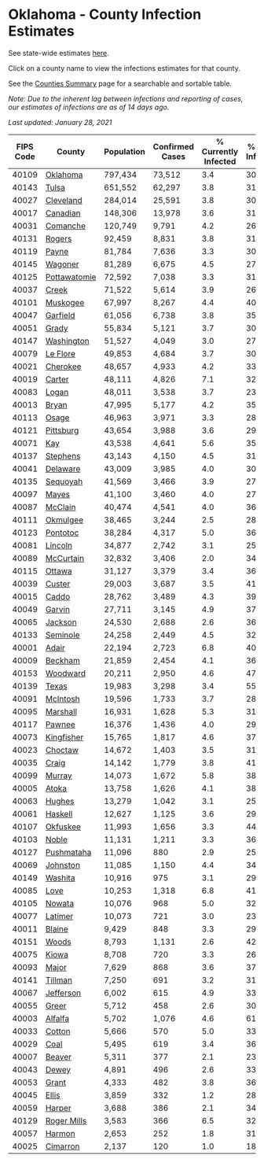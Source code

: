 # Oklahoma - County Infection Estimates

See state-wide estimates [here](/infections/us-ok).

Click on a county name to view the infections estimates for that county.

See the [Counties Summary](/infections/summary-counties) page for a searchable and sortable table.

*Note: Due to the inherent lag between infections and reporting of cases, our estimates of infections are as of 14 days ago.*

*Last updated: January 28, 2021*

|   FIPS Code |                       County |   Population |   Confirmed Cases |   % Currently Infected |   % Total Infected |
|-------------|------------------------------|--------------|-------------------|------------------------|--------------------|
|       40109 |         [Oklahoma](oklahoma) |      797,434 |            73,512 |                    3.4 |               30.7 |
|       40143 |               [Tulsa](tulsa) |      651,552 |            62,297 |                    3.8 |               31.8 |
|       40027 |       [Cleveland](cleveland) |      284,014 |            25,591 |                    3.8 |               30.0 |
|       40017 |         [Canadian](canadian) |      148,306 |            13,978 |                    3.6 |               31.0 |
|       40031 |         [Comanche](comanche) |      120,749 |             9,791 |                    4.2 |               26.1 |
|       40131 |             [Rogers](rogers) |       92,459 |             8,831 |                    3.8 |               31.3 |
|       40119 |               [Payne](payne) |       81,784 |             7,636 |                    3.3 |               30.9 |
|       40145 |           [Wagoner](wagoner) |       81,289 |             6,675 |                    4.5 |               27.4 |
|       40125 | [Pottawatomie](pottawatomie) |       72,592 |             7,038 |                    3.3 |               31.7 |
|       40037 |               [Creek](creek) |       71,522 |             5,614 |                    3.9 |               26.1 |
|       40101 |         [Muskogee](muskogee) |       67,997 |             8,267 |                    4.4 |               40.0 |
|       40047 |         [Garfield](garfield) |       61,056 |             6,738 |                    3.8 |               35.9 |
|       40051 |               [Grady](grady) |       55,834 |             5,121 |                    3.7 |               30.0 |
|       40147 |     [Washington](washington) |       51,527 |             4,049 |                    3.0 |               27.0 |
|       40079 |         [Le Flore](le-flore) |       49,853 |             4,684 |                    3.7 |               30.8 |
|       40021 |         [Cherokee](cherokee) |       48,657 |             4,933 |                    4.2 |               33.6 |
|       40019 |             [Carter](carter) |       48,111 |             4,826 |                    7.1 |               32.5 |
|       40083 |               [Logan](logan) |       48,011 |             3,538 |                    3.7 |               23.9 |
|       40013 |               [Bryan](bryan) |       47,995 |             5,177 |                    4.2 |               35.2 |
|       40113 |               [Osage](osage) |       46,963 |             3,971 |                    3.3 |               28.2 |
|       40121 |       [Pittsburg](pittsburg) |       43,654 |             3,988 |                    3.6 |               29.9 |
|       40071 |                   [Kay](kay) |       43,538 |             4,641 |                    5.6 |               35.1 |
|       40137 |         [Stephens](stephens) |       43,143 |             4,150 |                    4.5 |               31.4 |
|       40041 |         [Delaware](delaware) |       43,009 |             3,985 |                    4.0 |               30.8 |
|       40135 |         [Sequoyah](sequoyah) |       41,569 |             3,466 |                    3.9 |               27.3 |
|       40097 |               [Mayes](mayes) |       41,100 |             3,460 |                    4.0 |               27.6 |
|       40087 |           [McClain](mcclain) |       40,474 |             4,541 |                    4.0 |               36.8 |
|       40111 |         [Okmulgee](okmulgee) |       38,465 |             3,244 |                    2.5 |               28.0 |
|       40123 |         [Pontotoc](pontotoc) |       38,284 |             4,317 |                    5.0 |               36.2 |
|       40081 |           [Lincoln](lincoln) |       34,877 |             2,742 |                    3.1 |               25.8 |
|       40089 |       [McCurtain](mccurtain) |       32,832 |             3,406 |                    2.0 |               34.5 |
|       40115 |             [Ottawa](ottawa) |       31,127 |             3,379 |                    3.4 |               36.1 |
|       40039 |             [Custer](custer) |       29,003 |             3,687 |                    3.5 |               41.5 |
|       40015 |               [Caddo](caddo) |       28,762 |             3,489 |                    4.3 |               39.9 |
|       40049 |             [Garvin](garvin) |       27,711 |             3,145 |                    4.9 |               37.2 |
|       40065 |           [Jackson](jackson) |       24,530 |             2,688 |                    2.6 |               36.5 |
|       40133 |         [Seminole](seminole) |       24,258 |             2,449 |                    4.5 |               32.8 |
|       40001 |               [Adair](adair) |       22,194 |             2,723 |                    6.8 |               40.9 |
|       40009 |           [Beckham](beckham) |       21,859 |             2,454 |                    4.1 |               36.0 |
|       40153 |         [Woodward](woodward) |       20,211 |             2,950 |                    4.6 |               47.3 |
|       40139 |               [Texas](texas) |       19,983 |             3,298 |                    3.4 |               55.8 |
|       40091 |         [McIntosh](mcintosh) |       19,596 |             1,733 |                    3.7 |               28.9 |
|       40095 |         [Marshall](marshall) |       16,931 |             1,628 |                    5.3 |               31.4 |
|       40117 |             [Pawnee](pawnee) |       16,376 |             1,436 |                    4.0 |               29.8 |
|       40073 |     [Kingfisher](kingfisher) |       15,765 |             1,817 |                    4.6 |               37.9 |
|       40023 |           [Choctaw](choctaw) |       14,672 |             1,403 |                    3.5 |               31.3 |
|       40035 |               [Craig](craig) |       14,142 |             1,779 |                    3.8 |               41.5 |
|       40099 |             [Murray](murray) |       14,073 |             1,672 |                    5.8 |               38.4 |
|       40005 |               [Atoka](atoka) |       13,758 |             1,626 |                    4.1 |               38.6 |
|       40063 |             [Hughes](hughes) |       13,279 |             1,042 |                    3.1 |               25.7 |
|       40061 |           [Haskell](haskell) |       12,627 |             1,125 |                    3.6 |               29.0 |
|       40107 |         [Okfuskee](okfuskee) |       11,993 |             1,656 |                    3.3 |               44.5 |
|       40103 |               [Noble](noble) |       11,131 |             1,211 |                    3.3 |               36.3 |
|       40127 |     [Pushmataha](pushmataha) |       11,096 |               880 |                    2.9 |               25.9 |
|       40069 |         [Johnston](johnston) |       11,085 |             1,150 |                    4.4 |               34.0 |
|       40149 |           [Washita](washita) |       10,916 |               975 |                    3.1 |               29.0 |
|       40085 |                 [Love](love) |       10,253 |             1,318 |                    6.8 |               41.9 |
|       40105 |             [Nowata](nowata) |       10,076 |               968 |                    5.0 |               32.3 |
|       40077 |           [Latimer](latimer) |       10,073 |               721 |                    3.0 |               23.6 |
|       40011 |             [Blaine](blaine) |        9,429 |               848 |                    3.3 |               29.1 |
|       40151 |               [Woods](woods) |        8,793 |             1,131 |                    2.6 |               42.2 |
|       40075 |               [Kiowa](kiowa) |        8,708 |               720 |                    3.3 |               26.5 |
|       40093 |               [Major](major) |        7,629 |               868 |                    3.6 |               37.0 |
|       40141 |           [Tillman](tillman) |        7,250 |               691 |                    3.2 |               31.0 |
|       40067 |       [Jefferson](jefferson) |        6,002 |               615 |                    4.9 |               33.5 |
|       40055 |               [Greer](greer) |        5,712 |               458 |                    2.6 |               30.1 |
|       40003 |           [Alfalfa](alfalfa) |        5,702 |             1,076 |                    4.6 |               61.3 |
|       40033 |             [Cotton](cotton) |        5,666 |               570 |                    5.0 |               33.4 |
|       40029 |                 [Coal](coal) |        5,495 |               619 |                    3.4 |               36.7 |
|       40007 |             [Beaver](beaver) |        5,311 |               377 |                    2.1 |               23.0 |
|       40043 |               [Dewey](dewey) |        4,891 |               496 |                    2.6 |               33.3 |
|       40053 |               [Grant](grant) |        4,333 |               482 |                    3.8 |               36.4 |
|       40045 |               [Ellis](ellis) |        3,859 |               332 |                    1.2 |               28.6 |
|       40059 |             [Harper](harper) |        3,688 |               386 |                    2.1 |               34.3 |
|       40129 |   [Roger Mills](roger-mills) |        3,583 |               366 |                    6.5 |               32.8 |
|       40057 |             [Harmon](harmon) |        2,653 |               252 |                    1.8 |               31.6 |
|       40025 |         [Cimarron](cimarron) |        2,137 |               120 |                    1.0 |               18.2 |